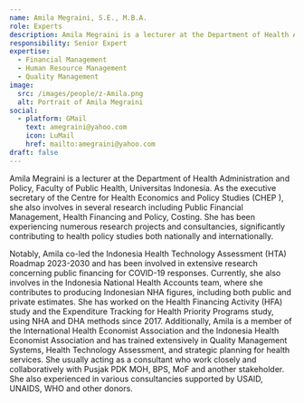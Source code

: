 ```yaml
---
name: Amila Megraini, S.E., M.B.A.
role: Experts
description: Amila Megraini is a lecturer at the Department of Health Administration and Policy, Faculty of Public Health, Universitas Indonesia.
responsibility: Senior Expert
expertise:
  - Financial Management
  - Human Resource Management
  - Quality Management
image:
  src: /images/people/z-Amila.png
  alt: Portrait of Amila Megraini
social:
  - platform: GMail
    text: amegraini@yahoo.com
    icon: LuMail
    href: mailto:amegraini@yahoo.com
draft: false
---
```


Amila Megraini is a lecturer at the Department of Health Administration and Policy, Faculty of Public Health, Universitas Indonesia. As the executive secretary of the Centre for Health Economics and Policy Studies (CHEP ), she also involves in several research including Public Financial Management, Health Financing and Policy, Costing. She has been experiencing numerous research projects and consultancies, significantly contributing to health policy studies both nationally and internationally.

Notably, Amila co-led the Indonesia Health Technology Assessment (HTA) Roadmap 2023-2030 and has been involved in extensive research concerning public financing for COVID-19 responses. Currently, she also involves in the Indonesia National Health Accounts team, where she contributes to producing Indonesian NHA figures, including both public and private estimates. She has worked on the Health Financing Activity (HFA) study and the Expenditure Tracking for Health Priority Programs study, using NHA and DHA methods since 2017. Additionally, Amila is a member of the International Health Economist Association and the Indonesia Health Economist Association and has trained extensively in Quality Management Systems, Health Technology Assessment, and strategic planning for health services. She usually acting as a consultant who work closely and collaboratively with Pusjak PDK MOH, BPS, MoF and another stakeholder. She also experienced in various consultancies supported by USAID, UNAIDS, WHO and other donors.
